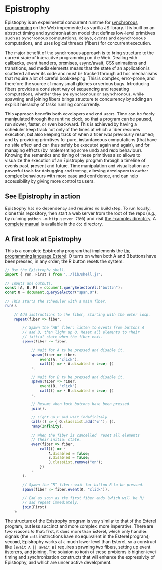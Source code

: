 # Epistrophy

Epistrophy is an experimental concurrent runtime for [synchronous programming](https://en.wikipedia.org/wiki/Synchronous_programming_language) on the Web implemented as vanilla JS library. It is built on an abstract timing and synchronisation model that defines low-level primitives such as synchronous computations, delays, events and asynchronous computations, and uses logical threads (fibers) for concurrent execution.

The major benefit of the synchronous approach is to bring structure to the current state of interactive programming on the Web. Dealing with callbacks, event handlers, promises, async/await, CSS animations and transitions, and media elements means that the state of an application is scattered all over its code and must be tracked through ad hoc mechanisms that require a lot of careful bookkeeping. This is complex, error-prone, and therefore the source of many small glitches or serious bugs. Introducing fibers provides a consistent way of sequencing and repeating computations, whether they are synchronous or asynchronous, while spawning and joining fibers brings structure to concurrency by adding an explicit hierarchy of tasks running concurrently.

This approach benefits both developers and end users. Time can be freely manipulated through the runtime clock, so that a program can be paused, run slower, faster, or even backward. This is achieved by having a scheduler keep track not only of the times at which a fiber resumes execution, but also keeping track of when a fiber _was_ previously resumed; and by providing primitives for pure, instantaneous computations (that have no side effect and can thus safely be executed again and again), and for managing effects (by implementing some undo and redo behaviour). Knowing the semantics and timing of these primitives also allows to visualize the execution of an Epistrophy program through a timeline of events past, present and future. Time manipulation and visualization are powerful tools for debugging and testing, allowing developers to author complex behaviours with more ease and confidence, and can help accessibility by giving more control to users.

## See Epistrophy in action

Epistrophy has no dependency and requires no build step. To run locally, clone this repository, then start a web server from the root of the repo (_e.g._, by running `python -m http.server 7890`) and visit [the examples directory](http://localhost:7890/examples/). A [complete manual](doc/manual.md) is available in the `doc` directory.

## A first look at Epistrophy

This is a complete Epistrophy program that implements the [the programming language Esterel](https://en.wikipedia.org/wiki/Esterel): O turns on when both A and B buttons have been pressed, in any order; the R button resets the system.

```js
// Use the Epistrophy shell.
import { run, First } from "../lib/shell.js";

// Inputs and outputs.
const [A, B, R] = document.querySelectorAll("button");
const O = document.querySelector("span.O");

// This starts the scheduler with a main fiber.
run().

    // Add instructions to the fiber, starting with the outer loop.
    repeat(fiber => fiber.

        // Spawn the “AB” fiber: listen to events from buttons A
        // and B, then light up O. Reset all elements to their
        // initial state when the fiber ends.
        spawn(fiber => fiber.

            // Wait for A to be pressed and disable it.
            spawn(fiber => fiber.
                event(A, "click").
                call(() => { A.disabled = true; })
            ).

            // Wait for B to be pressed and disable it.
            spawn(fiber => fiber.
                event(B, "click").
                call(() => { B.disabled = true; })
            ).

            // Resume when both buttons have been pressed.
            join().

            // Light up O and wait indefinitely.
            call(() => { O.classList.add("on"); }).
            ramp(Infinity).

            // When the fiber is cancelled, reset all elements
            // their initial state.
            ever(fiber => fiber.
                call(() => {
                    A.disabled = false;
                    B.disabled = false;
                    O.classList.remove("on");
                })
            )
        ).

        // Spawn the “R” fiber: wait for button R to be pressed.
        spawn(fiber => fiber.event(R, "click")).

        // End as soon as the first fiber ends (which will be R)
        // and repeat immediately.
        join(First)
    );
```

The structure of the Epistrophy program is very similar to that of the Esterel program, but less succinct and more complex; more imperative. There are two reasons to that: first, it does more than Esterel, which only handles signals (the `call` instructions have no equivalent in the Esterel program); second, Epistrophy works at a much lower level than Esterel, so a construct like `[await A || await B]` requires spawning two fibers, setting up event listeners, and joining. The solution to both of these problems is higher-level timing and synchronization constructs that will enhance the expressivity of Epistrophy, and which are under active development.

